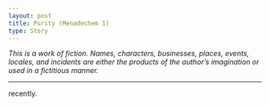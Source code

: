 ```yaml
---
layout: post
title: Purity (Menadechem 1)
type: Story
---
```


*This is a work of fiction. Names, characters, businesses, places, events, locales, and incidents are either the products of the author’s imagination or used in a fictitious manner.* 

-----
recently.

